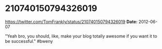# 210740150794326019
https://twitter.com/TomFrankly/status/210740150794326019
**Date:** 2012-06-07

"Yeah bro, you should, like, make your blog totally awesome if you want it to be successful." #bweny
